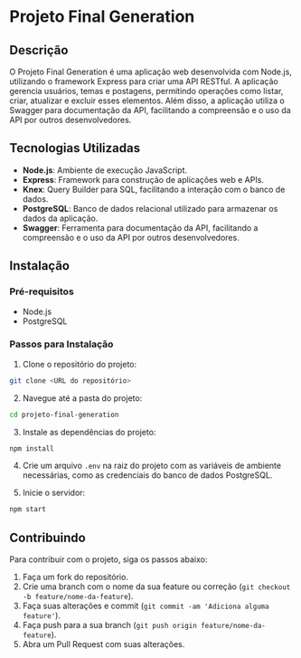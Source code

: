 # Projeto Final Generation

## Descrição

O Projeto Final Generation é uma aplicação web desenvolvida com Node.js, utilizando o framework Express para criar uma API RESTful. A aplicação gerencia usuários, temas e postagens, permitindo operações como listar, criar, atualizar e excluir esses elementos. Além disso, a aplicação utiliza o Swagger para documentação da API, facilitando a compreensão e o uso da API por outros desenvolvedores.

## Tecnologias Utilizadas

- **Node.js**: Ambiente de execução JavaScript.
- **Express**: Framework para construção de aplicações web e APIs.
- **Knex**: Query Builder para SQL, facilitando a interação com o banco de dados.
- **PostgreSQL**: Banco de dados relacional utilizado para armazenar os dados da aplicação.
- **Swagger**: Ferramenta para documentação da API, facilitando a compreensão e o uso da API por outros desenvolvedores.

## Instalação

### Pré-requisitos

- Node.js
- PostgreSQL

### Passos para Instalação

1. Clone o repositório do projeto:

```bash
git clone <URL do repositório>
```

2. Navegue até a pasta do projeto:

```bash
cd projeto-final-generation
```

3. Instale as dependências do projeto:

```bash
npm install
```

4. Crie um arquivo `.env` na raiz do projeto com as variáveis de ambiente necessárias, como as credenciais do banco de dados PostgreSQL.

5. Inicie o servidor:

```bash
npm start
```

## Contribuindo

Para contribuir com o projeto, siga os passos abaixo:

1. Faça um fork do repositório.
2. Crie uma branch com o nome da sua feature ou correção (`git checkout -b feature/nome-da-feature`).
3. Faça suas alterações e commit (`git commit -am 'Adiciona alguma feature'`).
4. Faça push para a sua branch (`git push origin feature/nome-da-feature`).
5. Abra um Pull Request com suas alterações.
